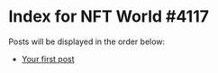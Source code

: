 # Index for NFT World #4117
Posts will be displayed in the order below:

- [Your first post](./001-first.md)

